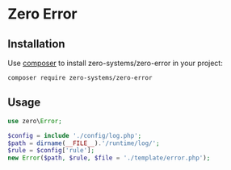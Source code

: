 Zero Error
====

## Installation

Use [composer](http://getcomposer.org) to install zero-systems/zero-error in your project:
```
composer require zero-systems/zero-error
```


## Usage
```php
use zero\Error;

$config = include './config/log.php';
$path = dirname(__FILE__).'/runtime/log/';
$rule = $config['rule'];
new Error($path, $rule, $file = './template/error.php');
```

